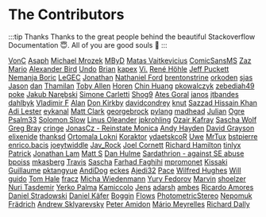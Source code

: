 # The Contributors

:::tip Thanks
Thanks to the great people behind the beautiful Stackoverflow Documentation :innocent:. All of you are good souls :100:
:::

[VonC](https://stackoverflow.com/users/6309/vonc) [Asaph](https://stackoverflow.com/users/166339/asaph) [Michael Mrozek](https://stackoverflow.com/users/309308/michael-mrozek) [MByD](https://stackoverflow.com/users/464988/mbyd) [Matas Vaitkevicius](https://stackoverflow.com/users/1509764/matas-vaitkevicius) [ComicSansMS](https://stackoverflow.com/users/577603/comicsansms) [Zaz](https://stackoverflow.com/users/405550/zaz) [Mario](https://stackoverflow.com/users/409744/mario) [Alexander Bird](https://stackoverflow.com/users/10608/alexander-bird) [Undo](https://stackoverflow.com/users/1849664/undo) [Brian](https://stackoverflow.com/users/938380/brian) [kapex](https://stackoverflow.com/users/897024/kapex) [Vi.](https://stackoverflow.com/users/266720/vi) [Ren&#233; H&#246;hle](https://stackoverflow.com/users/411918/ren%c3%a9-h%c3%b6hle) [Jeff Puckett](https://stackoverflow.com/users/4233593/jeff-puckett) [Nemanja Boric](https://stackoverflow.com/users/133707/nemanja-boric) [LeGEC](https://stackoverflow.com/users/86072/legec) [Jonathan](https://stackoverflow.com/users/69875/jonathan) [Nathaniel Ford](https://stackoverflow.com/users/442945/nathaniel-ford) [brentonstrine](https://stackoverflow.com/users/925897/brentonstrine) [orkoden](https://stackoverflow.com/users/1329214/orkoden) [sjas](https://stackoverflow.com/users/805284/sjas) [Jason](https://stackoverflow.com/users/545332/jason) [dan](https://stackoverflow.com/users/1613867/dan) [Thamilan](https://stackoverflow.com/users/5447994/thamilan) [Toby Allen](https://stackoverflow.com/users/6244/toby-allen) [Horen](https://stackoverflow.com/users/1503476/horen) [Chin Huang](https://stackoverflow.com/users/57719/chin-huang) [pkowalczyk](https://stackoverflow.com/users/2351523/pkowalczyk) [zebediah49](https://stackoverflow.com/users/372757/zebediah49) [poke](https://stackoverflow.com/users/216074/poke) [Jakub Narębski](https://stackoverflow.com/users/46058/jakub-nar%c4%99bski) [Simone Carletti](https://stackoverflow.com/users/123527/simone-carletti) [Shog9](https://stackoverflow.com/users/811/shog9) [Ates Goral](https://stackoverflow.com/users/23501/ates-goral) [janos](https://stackoverflow.com/users/641955/janos) [jtbandes](https://stackoverflow.com/users/23649/jtbandes) [dahlbyk](https://stackoverflow.com/users/54249/dahlbyk) [Vladimir F](https://stackoverflow.com/users/721644/vladimir-f) [Alan](https://stackoverflow.com/users/37843/alan) [Don Kirkby](https://stackoverflow.com/users/4794/don-kirkby) [davidcondrey](https://stackoverflow.com/users/1922144/davidcondrey) [knut](https://stackoverflow.com/users/676874/knut) [Sazzad Hissain Khan](https://stackoverflow.com/users/1084174/sazzad-hissain-khan) [Adi Lester](https://stackoverflow.com/users/389966/adi-lester) [eykanal](https://stackoverflow.com/users/168775/eykanal) [Matt Clark](https://stackoverflow.com/users/1790644/matt-clark) [georgebrock](https://stackoverflow.com/users/5168/georgebrock) [pylang](https://stackoverflow.com/users/4531270/pylang) [madhead](https://stackoverflow.com/users/750510/madhead) [Julian](https://stackoverflow.com/users/201303/julian) [Ogre Psalm33](https://stackoverflow.com/users/13140/ogre-psalm33) [Solomon Slow](https://stackoverflow.com/users/801894/solomon-slow) [Linus Oleander](https://stackoverflow.com/users/560073/linus-oleander) [jpkrohling](https://stackoverflow.com/users/524946/jpkrohling) [Ozair Kafray](https://stackoverflow.com/users/365188/ozair-kafray) [Sascha Wolf](https://stackoverflow.com/users/2274224/sascha-wolf) [Greg Bray](https://stackoverflow.com/users/17373/greg-bray) [cringe](https://stackoverflow.com/users/834/cringe) [JonasCz - Reinstate Monica](https://stackoverflow.com/users/4428462/jonascz-reinstate-monica) [Andy Hayden](https://stackoverflow.com/users/1240268/andy-hayden) [David Grayson](https://stackoverflow.com/users/28128/david-grayson) [elixenide](https://stackoverflow.com/users/2057919/elixenide) [thanksd](https://stackoverflow.com/users/2678454/thanksd) [Ortomala Lokni](https://stackoverflow.com/users/1807667/ortomala-lokni) [Koraktor](https://stackoverflow.com/users/81071/koraktor) [ydaetskcoR](https://stackoverflow.com/users/2291321/ydaetskcor) [Uwe](https://stackoverflow.com/users/3817004/uwe) [MrTux](https://stackoverflow.com/users/3906760/mrtux) [bstpierre](https://stackoverflow.com/users/67022/bstpierre) [enrico.bacis](https://stackoverflow.com/users/1003123/enrico-bacis) [joeytwiddle](https://stackoverflow.com/users/99777/joeytwiddle) [Jav_Rock](https://stackoverflow.com/users/744859/jav-rock) [Joel Cornett](https://stackoverflow.com/users/1142167/joel-cornett) [Richard Hamilton](https://stackoverflow.com/users/4703663/richard-hamilton) [tinlyx](https://stackoverflow.com/users/683218/tinlyx) [Patrick](https://stackoverflow.com/users/116249/patrick) [Jonathan Lam](https://stackoverflow.com/users/2397327/jonathan-lam) [Matt S](https://stackoverflow.com/users/163024/matt-s) [Dan Hulme](https://stackoverflow.com/users/967945/dan-hulme) [Sardathrion - against SE abuse](https://stackoverflow.com/users/232794/sardathrion-against-se-abuse) [bpoiss](https://stackoverflow.com/users/2039482/bpoiss) [mkasberg](https://stackoverflow.com/users/1263211/mkasberg) [Travis](https://stackoverflow.com/users/396746/travis) [Sascha](https://stackoverflow.com/users/66907/sascha) [Farhad Faghihi](https://stackoverflow.com/users/2450855/farhad-faghihi) [mpromonet](https://stackoverflow.com/users/3102264/mpromonet) [Kissaki](https://stackoverflow.com/users/392626/kissaki) [Guillaume](https://stackoverflow.com/users/857728/guillaume) [pktangyue](https://stackoverflow.com/users/1076889/pktangyue) [AndiDog](https://stackoverflow.com/users/245706/andidog) [eckes](https://stackoverflow.com/users/520162/eckes) [Ajedi32](https://stackoverflow.com/users/1157054/ajedi32) [Pace](https://stackoverflow.com/users/202694/pace) [Wilfred Hughes](https://stackoverflow.com/users/509706/wilfred-hughes) [Will](https://stackoverflow.com/users/145279/will) [guido](https://stackoverflow.com/users/389099/guido) [Tom Hale](https://stackoverflow.com/users/5353461/tom-hale) [fracz](https://stackoverflow.com/users/878514/fracz) [Micha Wiedenmann](https://stackoverflow.com/users/1671066/micha-wiedenmann) [Yury Fedorov](https://stackoverflow.com/users/4378400/yury-fedorov) [Marvin](https://stackoverflow.com/users/4616087/marvin) [shoelzer](https://stackoverflow.com/users/1339280/shoelzer) [Nuri Tasdemir](https://stackoverflow.com/users/1519458/nuri-tasdemir) [Yerko Palma](https://stackoverflow.com/users/3178237/yerko-palma) [Kamiccolo](https://stackoverflow.com/users/1150918/kamiccolo) [Jens](https://stackoverflow.com/users/925649/jens) [adarsh](https://stackoverflow.com/users/1068887/adarsh) [ambes](https://stackoverflow.com/users/4052699/ambes) [Ricardo Amores](https://stackoverflow.com/users/10136/ricardo-amores) [Daniel Stradowski](https://stackoverflow.com/users/5449709/daniel-stradowski) [Daniel K&#228;fer](https://stackoverflow.com/users/1079174/daniel-k%c3%a4fer) [Boggin](https://stackoverflow.com/users/444244/boggin) [Flows](https://stackoverflow.com/users/2394026/flows) [PhotometricStereo](https://stackoverflow.com/users/5883832/photometricstereo) [Nepomuk Fr&#228;drich](https://stackoverflow.com/users/1021809/nepomuk-fr%c3%a4drich) [Andrew Sklyarevsky](https://stackoverflow.com/users/894973/andrew-sklyarevsky) [Peter Amidon](https://stackoverflow.com/users/6676199/peter-amidon) [M&#225;rio Meyrelles](https://stackoverflow.com/users/692083/m%c3%a1rio-meyrelles) [Richard Dally](https://stackoverflow.com/users/5037799/richard-dally) 